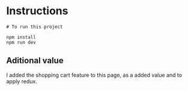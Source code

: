 # Instructions

```
# To run this project

npm install
npm run dev
```

## Aditional value

I added the shopping cart feature to this page, as a added value and to apply redux.
